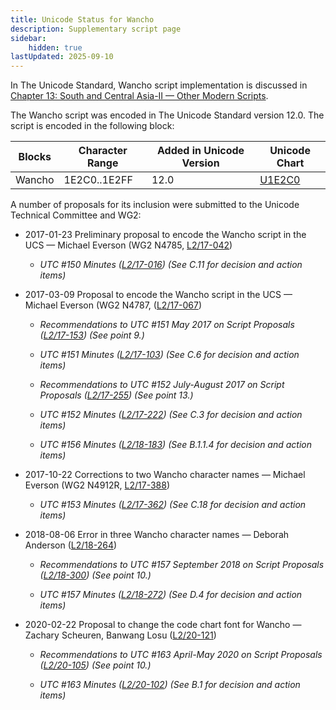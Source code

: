 ```yaml
---
title: Unicode Status for Wancho
description: Supplementary script page
sidebar:
    hidden: true
lastUpdated: 2025-09-10
---
```


In The Unicode Standard, Wancho script implementation is discussed in [Chapter 13: South and Central Asia-II — Other Modern Scripts](https://www.unicode.org/versions/latest/core-spec/chapter-13/#G46061).

[comment]: # (end of intro)

[comment]: # (start of blocks)

The Wancho script was encoded in The Unicode Standard version 12.0. The script is encoded in the following block:

| Blocks | Character Range | Added in Unicode Version | Unicode Chart |
| ------ | --------------- | ------------------------ | ------------- |
| Wancho  | 1E2C0..1E2FF | 12.0 | [U1E2C0](http://www.unicode.org/charts/PDF/U1E2C0.pdf) |

[comment]: # (end of blocks)

[comment]: # (start of chars)



[comment]: # (end of chars)

[comment]: # (start of rest)

A number of proposals for its inclusion were submitted to the Unicode Technical Committee and WG2:

- 2017-01-23 Preliminary proposal to encode the Wancho script in the UCS — Michael Everson (WG2 N4785, [L2/17-042](http://www.unicode.org/cgi-bin/GetMatchingDocs.pl?L2/17-042))

  - _UTC #150 Minutes ([L2/17-016](http://www.unicode.org/L2/L2017/17016.htm)) (See C.11 for decision and action items)_

- 2017-03-09 Proposal to encode the Wancho script in the UCS — Michael Everson (WG2 N4787, ([L2/17-067](http://www.unicode.org/cgi-bin/GetMatchingDocs.pl?L2/17-067))

  - _Recommendations to UTC #151 May 2017 on Script Proposals ([L2/17-153](http://www.unicode.org/cgi-bin/GetMatchingDocs.pl?L2/17-153)) (See point 9.)_

  - _UTC #151 Minutes ([L2/17-103](http://www.unicode.org/L2/L2017/17103.htm)) (See C.6 for decision and action items)_

  - _Recommendations to UTC #152 July-August 2017 on Script Proposals ([L2/17-255](http://www.unicode.org/L2/L2017/17255-script-ad-hoc.pdf)) (See point 13.)_

  - _UTC #152 Minutes ([L2/17-222](http://www.unicode.org/L2/L2017/17222.htm)) (See C.3 for decision and action items)_

  - _UTC #156 Minutes ([L2/18-183](http://www.unicode.org/L2/L2018/18183.htm)) (See B.1.1.4 for decision and action items)_

- 2017-10-22 Corrections to two Wancho character names — Michael Everson (WG2 N4912R, [L2/17-388](http://www.unicode.org/cgi-bin/GetMatchingDocs.pl?L2/17-388))

  - _UTC #153 Minutes ([L2/17-362](http://www.unicode.org/L2/L2017/17362.htm)) (See C.18 for decision and action items)_

- 2018-08-06 Error in three Wancho character names — Deborah Anderson ([L2/18-264](http://www.unicode.org/cgi-bin/GetMatchingDocs.pl?L2/18-264))

  - _Recommendations to UTC #157 September 2018 on Script Proposals ([L2/18-300](http://www.unicode.org/L2/L2018/18300-script-ad-hoc-rec.pdf)) (See point 10.)_

  - _UTC #157 Minutes ([L2/18-272](http://www.unicode.org/L2/L2018/18272.htm)) (See D.4 for decision and action items)_

- 2020-02-22 Proposal to change the code chart font for Wancho — Zachary Scheuren, Banwang Losu ([L2/20-121](http://www.unicode.org/cgi-bin/GetMatchingDocs.pl?L2/20-121))

  - _Recommendations to UTC #163 April-May 2020 on Script Proposals ([L2/20-105](https://www.unicode.org/L2/L2020/20105-script-adhoc-rept.pdf)) (See point 10.)_

  - _UTC #163 Minutes ([L2/20-102](https://www.unicode.org/L2/L2020/20102.htm)) (See B.1 for decision and action items)_
